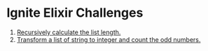 # Ignite Elixir Challenges

1. [Recursively calculate the list length.](/list_length)
2. [Transform a list of string to integer and count the odd numbers.](/list_filter)
